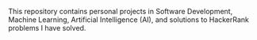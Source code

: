 This repository contains personal projects in Software Development, Machine Learning, Artificial Intelligence (AI), and solutions to HackerRank problems I have solved.
